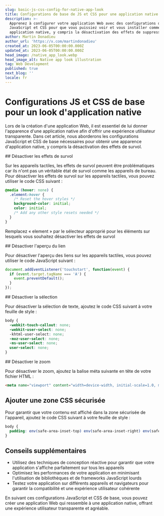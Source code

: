 ```yaml
---
slug: basic-js-css-config-for-native-app-look
title: Configurations de base de JS et CSS pour une application native
description: >-
  Apprenez à configurer votre application Web avec des configurations de base de
  JavaScript et CSS pour que vous puissiez voir et vous installer comme une
  application native, y compris la désactivation des effets de suppression.
author: Martin Donadieu
author_url: 'https://x.com/martindonadieu'
created_at: 2023-06-05T00:00:00.000Z
updated_at: 2023-06-05T00:00:00.000Z
head_image: /native_app_look.webp
head_image_alt: Native app look illustration
tag: Web Development
published: true
next_blog: ''
locale: fr
---
```


# Configurations JS et CSS de base pour un look d'application native

Lors de la création d'une application Web, il est essentiel de lui donner l'apparence d'une application native afin d'offrir une expérience utilisateur transparente. Dans cet article, nous aborderons les configurations JavaScript et CSS de base nécessaires pour obtenir une apparence d'application native, y compris la désactivation des effets de survol.

## Désactiver les effets de survol

Sur les appareils tactiles, les effets de survol peuvent être problématiques car ils n'ont pas un véritable état de survol comme les appareils de bureau. Pour désactiver les effets de survol sur les appareils tactiles, vous pouvez utiliser le code CSS suivant :

```css
@media (hover: none) {
  .element:hover {
    /* Reset the hover styles */
    background-color: initial;
    color: initial;
    /* Add any other style resets needed */
  }
}
```

Remplacez « element » par le sélecteur approprié pour les éléments sur lesquels vous souhaitez désactiver les effets de survol

## Désactiver l'aperçu du lien

Pour désactiver l'aperçu des liens sur les appareils tactiles, vous pouvez utiliser le code JavaScript suivant :

```javascript
document.addEventListener('touchstart', function(event) {
  if (event.target.tagName === 'A') {
    event.preventDefault();
  }
});
```

## Désactiver la sélection

Pour désactiver la sélection de texte, ajoutez le code CSS suivant à votre feuille de style :

```css
body {
  -webkit-touch-callout: none;
  -webkit-user-select: none;
  -khtml-user-select: none;
  -moz-user-select: none;
  -ms-user-select: none;
  user-select: none;
}
```

## Désactiver le zoom

Pour désactiver le zoom, ajoutez la balise méta suivante en tête de votre fichier HTML :

```html
<meta name="viewport" content="width=device-width, initial-scale=1.0, maximum-scale=1.0, user-scalable=no">
```

## Ajouter une zone CSS sécurisée

Pour garantir que votre contenu est affiché dans la zone sécurisée de l'appareil, ajoutez le code CSS suivant à votre feuille de style :

```css
body {
  padding: env(safe-area-inset-top) env(safe-area-inset-right) env(safe-area-inset-bottom) env(safe-area-inset-left);
}
```

## Conseils supplémentaires

- Utilisez des techniques de conception réactive pour garantir que votre application s'affiche parfaitement sur tous les appareils
- Optimisez les performances de votre application en minimisant l'utilisation de bibliothèques et de frameworks JavaScript lourds
- Testez votre application sur différents appareils et navigateurs pour garantir la compatibilité et une expérience utilisateur cohérente

En suivant ces configurations JavaScript et CSS de base, vous pouvez créer une application Web qui ressemble à une application native, offrant une expérience utilisateur transparente et agréable.